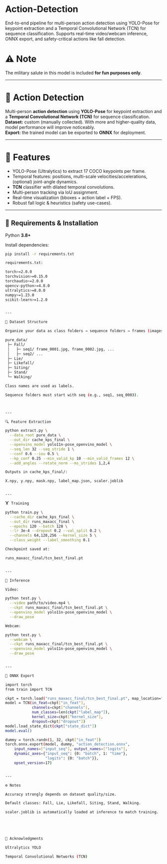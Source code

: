 # Action-Detection
End-to-end pipeline for multi-person action detection using YOLO-Pose for keypoint extraction and a Temporal Convolutional Network (TCN) for sequence classification. Supports real-time video/webcam inference, ONNX export, and safety-critical actions like fall detection.

# ⚠️ Note  
The military salute in this model is included **for fun purposes only**.

---

# 🏃 Action Detection

Multi-person **action detection** using **YOLO-Pose** for keypoint extraction and a **Temporal Convolutional Network (TCN)** for sequence classification.  
**Dataset:** custom (manually collected). With more and higher-quality data, model performance will improve noticeably.  
**Export:** the trained model can be exported to **ONNX** for deployment.

---

# 📌 Features
- YOLO-Pose (Ultralytics) to extract 17 COCO keypoints per frame.
- Temporal features: positions, multi-scale velocities/accelerations, (optional) joint-angle dynamics.
- **TCN** classifier with dilated temporal convolutions.
- Multi-person tracking via IoU assignment.
- Real-time visualization (bboxes + action label + FPS).
- Robust fall logic & heuristics (safety use-cases).

---

## 🔧 Requirements & Installation
Python **3.8+**

Install dependencies:
```bash
pip install -r requirements.txt

requirements.txt:

torch>=2.0.0
torchvision>=0.15.0
torchaudio>=2.0.0
opencv-python>=4.8.0
ultralytics>=8.0.0
numpy>=1.23.0
scikit-learn>=1.2.0


---

📂 Dataset Structure

Organize your data as class folders → sequence folders → frames (images):

pure_data/
 ├─ Fall/
 │   ├─ seq1/ frame_0001.jpg, frame_0002.jpg, ...
 │   ├─ seq2/ ...
 ├─ Lie/
 ├─ Likefall/
 ├─ Siting/
 ├─ Stand/
 └─ Walking/

Class names are used as labels.

Sequence folders must start with seq (e.g., seq1, seq_0003).



---

🔍 Feature Extraction

python extract.py \
  --data_root pure_data \
  --out_dir cache_kps_final \
  --openvino_model yolo11n-pose_openvino_model \
  --seq_len 32 --seq_stride 1 \
  --conf 0.6 --iou 0.5 \
  --kp_conf 0.25 --min_valid_kp 10 --min_valid_frames 12 \
  --add_angles --rotate_norm --ms_strides 1,2,4

Outputs in cache_kps_final/:

X.npy, y.npy, mask.npy, label_map.json, scaler.joblib


---

🏋️ Training

python train.py \
  --cache_dir cache_kps_final \
  --out_dir runs_maxacc_final \
  --epochs 120 --batch 128 \
  --lr 3e-4 --dropout 0.2 --val_split 0.2 \
  --channels 64,128,256 --kernel_size 5 \
  --class_weight --label_smoothing 0.1

Checkpoint saved at:

runs_maxacc_final/tcn_best_final.pt


---

🎥 Inference

Video:

python test.py \
  --video path/to/video.mp4 \
  --ckpt runs_maxacc_final/tcn_best_final.pt \
  --openvino_model yolo11n-pose_openvino_model \
  --draw_pose

Webcam:

python test.py \
  --webcam \
  --ckpt runs_maxacc_final/tcn_best_final.pt \
  --openvino_model yolo11n-pose_openvino_model \
  --draw_pose


---

🔄 ONNX Export

import torch
from train import TCN

ckpt = torch.load("runs_maxacc_final/tcn_best_final.pt", map_location="cpu")
model = TCN(in_feat=ckpt["in_feat"],
            channels=ckpt["channels"],
            num_classes=len(ckpt["label_map"]),
            kernel_size=ckpt["kernel_size"],
            dropout=ckpt["dropout"])
model.load_state_dict(ckpt["state_dict"])
model.eval()

dummy = torch.randn(1, 32, ckpt["in_feat"])
torch.onnx.export(model, dummy, "action_detection.onnx",
    input_names=["input_seq"], output_names=["logits"],
    dynamic_axes={"input_seq": {0: "batch", 1: "time"},
                  "logits": {0: "batch"}},
    opset_version=17)


---

⚙️ Notes

Accuracy strongly depends on dataset quality/size.

Default classes: Fall, Lie, Likefall, Siting, Stand, Walking.

scaler.joblib is automatically loaded at inference to match training.





🙌 Acknowledgments

Ultralytics YOLO

Temporal Convolutional Networks (TCN)

